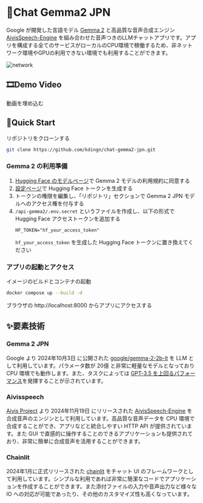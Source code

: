 # 🗼Chat Gemma2 JPN

Google が開発した言語モデル [Gemma 2](https://huggingface.co/google/gemma-2-2b-jpn-it) と高品質な音声合成エンジン [AivisSpeech-Engine](https://github.com/Aivis-Project/AivisSpeech-Engine) を組み合わせた音声つきのLLMチャットアプリです。アプリを構成する全てのサービスがローカルのCPU環境で稼働するため、非ネットワーク環境やGPUの利用できない環境でも利用することができます。

![network](https://github.com/user-attachments/assets/901c9f55-e451-4703-84cd-2c7e597f7fc3)

## 🎞Demo Video

動画を埋め込む

## 🚀Quick Start

リポジトリをクローンする
```sh
git clone https://github.com/kdingn/chat-gemma2-jpn.git
```

### Gemma 2 の利用準備

1. [Hugging Face のモデルページ](https://huggingface.co/google/gemma-2-2b-jpn-it)で Gemma 2 モデルの利用規約に同意する
2. [設定ページ](https://huggingface.co/settings/tokens)で Hugging Face トークンを生成する
3. トークンの権限を編集し、「リポジトリ」セクションで Gemma 2 JPN モデルへのアクセス権を付与する
4. `/api-gemma2/.env.secret` というファイルを作成し、以下の形式で Hugging Face アクセストークンを追加する
    ```text
    HF_TOKEN="hf_your_access_token"
    ```
    `hf_your_access_token` を生成した Hugging Face トークンに置き換えてください

### アプリの起動とアクセス
イメージのビルドとコンテナの起動
```sh
docker compose up --build -d
```

ブラウザの http://localhost:8000 からアプリにアクセスする



## ✨要素技術

### Gemma 2 JPN

Google より 2024年10月3日 に公開された [google/gemma-2-2b-it](https://huggingface.co/google/gemma-2-2b-jpn-it) を LLM として利用しています。パラメータ数が 20億 と非常に軽量なモデルとなっており CPU 環境でも動作します。また、タスクによっては [GPT-3.5 を上回るパフォーマンス](https://blog.google/intl/ja-jp/company-news/technology/gemma-2-2b/)を発揮することが示されています。

### Aivisspeech

[Aivis Project](https://aivis-project.com/) より 2024年11月19日 にリリースされた [AivisSpeech-Engine](https://github.com/Aivis-Project/AivisSpeech-Engine) を合成音声のエンジンとして利用しています。高品質な音声データを CPU 環境で合成することができ、アプリなどと統合しやすい HTTP API が提供されています。また GUI で直感的に操作することのできるアプリケーションも提供されており、非常に簡単に合成音声を活用することができます。

### Chainlit

2024年1月に正式リリースされた [chainlit](https://github.com/Chainlit/chainlit) をチャット UI のフレームワークとして利用しています。シンプルな利用であれば非常に簡潔なコードでアプリケーションを作成することができます。また添付ファイルの入力や音声出力など様々な IO への対応が可能であったり、その他のカスタマイズ性も高くなっています。

